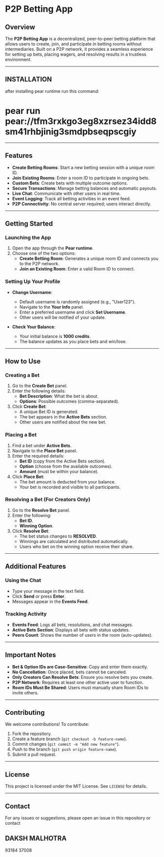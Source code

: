 # P2P Betting App

## Overview
The **P2P Betting App** is a decentralized, peer-to-peer betting platform that allows users to create, join, and participate in betting rooms without intermediaries. Built on a P2P network, it provides a seamless experience for setting up bets, placing wagers, and resolving results in a trustless environment.

---

## INSTALLATION
after installing pear runtime 
run this command:
# pear run pear://tfm3rxkgo3eg8xzrsez34idd8sm41rhbjinig3smdpbseqpscgiy

---

## Features
- **Create Betting Rooms**: Start a new betting session with a unique room ID.
- **Join Existing Rooms**: Enter a room ID to participate in ongoing bets.
- **Custom Bets**: Create bets with multiple outcome options.
- **Secure Transactions**: Manage betting balances and automatic payouts.
- **Live Chat**: Communicate with other users in real time.
- **Event Logging**: Track all betting activities in an event feed.
- **P2P Connectivity**: No central server required; users interact directly.

---



## Getting Started
### Launching the App
1. Open the app through the **Pear runtime**.
2. Choose one of the two options:
   - **Create Betting Room**: Generates a unique room ID and connects you to the P2P network.
   - **Join an Existing Room**: Enter a valid Room ID to connect.

### Setting Up Your Profile
- **Change Username**:
  - Default username is randomly assigned (e.g., "User123").
  - Navigate to the **Your Info** panel.
  - Enter a preferred username and click **Set Username**.
  - Other users will be notified of your update.

- **Check Your Balance**:
  - Your initial balance is **1000 credits**.
  - The balance updates as you place bets and win/lose.

---

## How to Use
### Creating a Bet
1. Go to the **Create Bet** panel.
2. Enter the following details:
   - **Bet Description**: What the bet is about.
   - **Options**: Possible outcomes (comma-separated).
3. Click **Create Bet**:
   - A unique Bet ID is generated.
   - The bet appears in the **Active Bets** section.
   - Other users are notified about the new bet.

### Placing a Bet
1. Find a bet under **Active Bets**.
2. Navigate to the **Place Bet** panel.
3. Enter the required details:
   - **Bet ID** (copy from the Active Bets section).
   - **Option** (choose from the available outcomes).
   - **Amount** (must be within your balance).
4. Click **Place Bet**:
   - The bet amount is deducted from your balance.
   - Your bet is recorded and visible to all participants.

### Resolving a Bet (For Creators Only)
1. Go to the **Resolve Bet** panel.
2. Enter the following:
   - **Bet ID**.
   - **Winning Option**.
3. Click **Resolve Bet**:
   - The bet status changes to **RESOLVED**.
   - Winnings are calculated and distributed automatically.
   - Users who bet on the winning option receive their share.

---

## Additional Features
### Using the Chat
- Type your message in the text field.
- Click **Send** or press **Enter**.
- Messages appear in the **Events Feed**.

### Tracking Activity
- **Events Feed**: Logs all bets, resolutions, and chat messages.
- **Active Bets Section**: Displays all bets with status updates.
- **Peers Count**: Shows the number of users in the room (auto-updates).

---

## Important Notes
- **Bet & Option IDs are Case-Sensitive**: Copy and enter them exactly.
- **No Cancellation**: Once placed, bets cannot be canceled.
- **Only Creators Can Resolve Bets**: Ensure you resolve bets you create.
- **P2P Network**: Requires at least one other active user to function.
- **Room IDs Must Be Shared**: Users must manually share Room IDs to invite others.

---

## Contributing
We welcome contributions! To contribute:
1. Fork the repository.
2. Create a feature branch (`git checkout -b feature-name`).
3. Commit changes (`git commit -m "Add new feature"`).
4. Push to the branch (`git push origin feature-name`).
5. Submit a pull request.

---

## License
This project is licensed under the MIT License. See `LICENSE` for details.

---

## Contact
For any issues or suggestions, please open an issue in this repository or contact 
## DAKSH MALHOTRA
93184 37008


